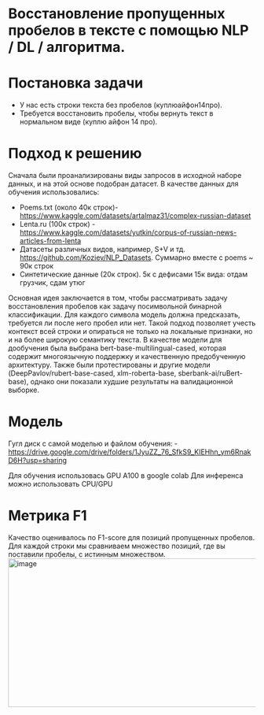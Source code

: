 # Восстановление пропущенных пробелов в тексте с помощью NLP / DL / алгоритма.

# Постановка задачи
- У нас есть строки текста без пробелов (куплюайфон14про).
- Требуется восстановить пробелы, чтобы вернуть текст в нормальном виде (куплю айфон 14 про).


# Подход к решению
Сначала были проанализированы виды запросов в исходной наборе данных, и на этой основе подобран датасет.
В качестве данных для обучения использовались:
- Poems.txt (около 40к строк)- https://www.kaggle.com/datasets/artalmaz31/complex-russian-dataset
- Lenta.ru (100к строк) - https://www.kaggle.com/datasets/yutkin/corpus-of-russian-news-articles-from-lenta
- Датасеты различных видов, например, S+V и тд. https://github.com/Koziev/NLP_Datasets. Суммарно вместе с poems ~ 90к строк
- Синтетические данные (20к строк). 5к с дефисами  15к вида: отдам грузчик, сдам утюг

Основная идея заключается в том, чтобы рассматривать задачу восстановления пробелов как задачу посимвольной бинарной классификации. Для каждого символа модель должна предсказать, требуется ли после него пробел или нет. Такой подход позволяет учесть контекст всей строки и опираться не только на локальные признаки, но и на более широкую семантику текста.
В качестве модели для дообучения была выбрана bert-base-multilingual-cased, которая содержит многоязычную поддержку и качественную предобученную архитектуру.
Также были протестированы и другие модели (DeepPavlov/rubert-base-cased, xlm-roberta-base, sberbank-ai/ruBert-base), однако они показали худшие результаты на валидационной выборке.


# Модель
Гугл диск с самой моделью и файлом обучения: 
-https://drive.google.com/drive/folders/1JyuZZ_76_SfkS9_KIEHhn_ym6RnakD6H?usp=sharing

Для обучения использовась GPU A100 в google colab
Для инференса можно использовать CPU/GPU

# Метрика F1
Качество оценивалось по F1-score для позиций пропущенных пробелов.
Для каждой строки мы сравниваем множество позиций, где вы поставили пробелы, с истинным множеством.
<img width="654" height="302" alt="image" src="https://github.com/user-attachments/assets/d4c0a9f3-378f-46e1-9a47-a5291fd488e1" />


